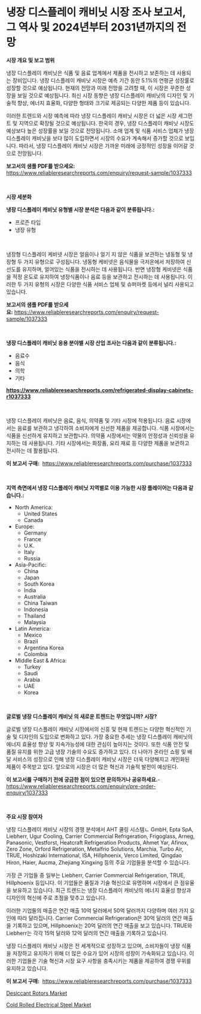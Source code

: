 <p><h1>냉장 디스플레이 캐비닛 시장 조사 보고서, 그 역사 및 2024년부터 2031년까지의 전망</h1></p><p><strong>시장 개요 및 보고 범위</strong></p>
<p><p>냉장 디스플레이 캐비닛은 식품 및 음료 업계에서 제품을 전시하고 보존하는 데 사용되는 장비입니다. 냉장 디스플레이 캐비닛 시장은 예측 기간 동안 5.1%의 연평균 성장률로 성장할 것으로 예상됩니다. 현재의 전망과 미래 전망을 고려할 때, 이 시장은 꾸준한 성장을 보일 것으로 예상됩니다. 최신 시장 동향은 냉장 디스플레이 캐비닛의 디자인 및 기술적 향상, 에너지 효율화, 다양한 형태와 크기로 제공되는 다양한 제품 등이 있습니다. </p><p>이러한 트렌드와 시장 예측에 따라 냉장 디스플레이 캐비닛 시장은 더 넓은 시장 세그먼트 및 지역으로 확장될 것으로 예상됩니다. 한국의 경우, 냉장 디스플레이 캐비닛 시장도 예상보다 높은 성장률을 보일 것으로 전망됩니다. 소매 업계 및 식품 서비스 업체가 냉장 디스플레이 캐비닛을 보다 많이 도입하면서 시장의 수요가 계속해서 증가할 것으로 보입니다. 따라서, 냉장 디스플레이 캐비닛 시장은 가까운 미래에 긍정적인 성장을 이어갈 것으로 전망됩니다.</p></p>
<p><strong>보고서의 샘플 PDF를 받으세요:</strong> <a href="https://www.reliableresearchreports.com/enquiry/request-sample/1037333">https://www.reliableresearchreports.com/enquiry/request-sample/1037333</a></p>
<p>&nbsp;</p>
<p><strong>시장 세분화</strong></p>
<p><strong>냉장 디스플레이 캐비닛 유형별 시장 분석은 다음과 같이 분류됩니다.:</strong></p>
<p><ul><li>프로즌 타입</li><li>냉장 유형</li></ul></p>
<p>&nbsp;</p>
<p><p>냉장형 디스플레이 케비넷 시장은 얼음이나 얼기 지 않은 식품을 보관하는 냉동형 및 냉장형 두 가지 유형으로 구성됩니다. 냉동형 케비넷은 음식물을 극저온에서 저장하여 신선도를 유지하며, 얼어있는 식품을 전시하는 데 사용됩니다. 반면 냉장형 케비넷은 식품을 적정 온도로 유지하여 냉장식품이나 음료 등을 보관하고 전시하는 데 사용됩니다. 이러한 두 가지 유형의 시장은 다양한 식품 서비스 업체 및 슈퍼마켓 등에서 널리 사용되고 있습니다.</p></p>
<p><strong>보고서의 샘플 PDF를 받으세요:</strong>&nbsp;<a href="https://www.reliableresearchreports.com/enquiry/request-sample/1037333">https://www.reliableresearchreports.com/enquiry/request-sample/1037333</a></p>
<p>&nbsp;</p>
<p><strong> 냉장 디스플레이 캐비닛 응용 분야별 시장 산업 조사는 다음과 같이 분류됩니다.:</strong></p>
<p><ul><li>음료수</li><li>음식</li><li>의학</li><li>기타</li></ul></p>
<p><strong><a href="https://www.reliableresearchreports.com/refrigerated-display-cabinets-r1037333">https://www.reliableresearchreports.com/refrigerated-display-cabinets-r1037333</a></strong></p>
<p>&nbsp;</p>
<p><p>냉장 디스플레이 캐비닛은 음료, 음식, 의약품 및 기타 시장에 적용됩니다. 음료 시장에서는 음료를 보관하고 냉각하여 소비자에게 신선한 제품을 제공합니다. 식품 시장에서는 식품을 신선하게 유지하고 보관합니다. 의약품 시장에서는 약물의 안정성과 신뢰성을 유지하는 데 사용됩니다. 기타 시장에서는 화장품, 요리 재료 등 다양한 제품을 보관하고 전시하는 데 활용됩니다.</p></p>
<p><strong>이 보고서 구매:</strong>&nbsp; <a href="https://www.reliableresearchreports.com/purchase/1037333">https://www.reliableresearchreports.com/purchase/1037333</a></p>
<p>&nbsp;</p>
<p><strong>지역 측면에서 냉장 디스플레이 캐비닛 지역별로 이용 가능한 시장 플레이어는 다음과 같습니다.:</strong></p>
<p><ul>
    <li>
        North America:
        <ul>
            <li>United States</li>
            <li>Canada</li>
        </ul>
    </li>
    <li>
        Europe:
        <ul>
            <li>Germany</li>
            <li>France</li>
            <li>U.K.</li>
            <li>Italy</li>
            <li>Russia</li>
        </ul>
    </li>
    <li>
        Asia-Pacific:
        <ul>
            <li>China</li>
            <li>Japan</li>
            <li>South Korea</li>
            <li>India</li>
            <li>Australia</li>
            <li>China Taiwan</li>
            <li>Indonesia</li>
            <li>Thailand</li>
            <li>Malaysia</li>
        </ul>
    </li>
    <li>
        Latin America:
        <ul>
            <li>Mexico</li>
            <li>Brazil</li>
            <li>Argentina Korea</li>
            <li>Colombia</li>
        </ul>
    </li>
    <li>
        Middle East & Africa:
        <ul>
            <li>Turkey</li>
            <li>Saudi</li>
            <li>Arabia</li>
            <li>UAE</li>
            <li>Korea</li>
        </ul>
    </li>
    </ul></p>
<p>&nbsp;</p>
<p><strong>글로벌 냉장 디스플레이 캐비닛 의 새로운 트렌드는 무엇입니까? 시장?</strong></p>
<p><p>글로벌 냉장 디스플레이 캐비닛 시장에서의 신흥 및 현재 트렌드는 다양한 혁신적인 기술 및 디자인의 도입으로 변화하고 있다. 가장 중요한 추세는 냉장 디스플레이 캐비닛의 에너지 효율성 향상 및 지속가능성에 대한 관심이 높아지는 것이다. 또한 식품 안전 및 품질 유지를 위한 고급 냉장 기술의 수요도 증가하고 있다. 더 나아가 온라인 쇼핑 및 배달 서비스의 성장으로 인해 냉장 디스플레이 캐비닛 시장은 더욱 다양해지고 개인화된 제품이 주목받고 있다. 앞으로의 시장은 더 많은 혁신과 기술적 발전이 예상된다.</p></p>
<p><strong>이 보고서를 구매하기 전에 궁금한 점이 있으면 문의하거나 공유하세요.</strong>- <a href="https://www.reliableresearchreports.com/enquiry/pre-order-enquiry/1037333">https://www.reliableresearchreports.com/enquiry/pre-order-enquiry/1037333</a></p>
<p>&nbsp;</p>
<p><strong>주요 시장 참여자</strong></p>
<p><p>냉장 디스플레이 캐비닛 시장의 경쟁 분석에서 AHT 쿨링 시스템ㄴ GmbH, Epta SpA, Liebherr, Ugur Cooling, Carrier Commercial Refrigeration, Frigoglass, Arneg, Panasonic, Vestforst, Heatcraft Refrigeration Products, Ahmet Yar, Afinox, Zero Zone, Orford Refrigeration, Metalfrio Solutions, Marchia, Turbo Air, TRUE, Hoshizaki International, ISA, Hillphoenix, Verco Limited, Qingdao Hiron, Haier, Aucma, Zhejiang Xingxing 등의 주요 기업들을 분석할 수 있습니다. </p><p>가장 큰 기업들 중 일부는 Liebherr, Carrier Commercial Refrigeration, TRUE, Hillphoenix 등입니다. 이 기업들은 품질과 기술 혁신으로 유명하며 시장에서 큰 점유율을 보유하고 있습니다. 최근 트렌드는 냉장 디스플레이 캐비닛의 에너지 효율성 향상과 디자인의 혁신에 주로 초점을 맞추고 있습니다.</p><p>이러한 기업들의 매출은 연간 매출 10억 달러에서 50억 달러까지 다양하며 여러 가지 요인에 따라 달라집니다. Carrier Commercial Refrigeration은 30억 달러의 연간 매출을 기록하고 있으며, Hillphoenix는 20억 달러의 연간 매출을 보고 있습니다. TRUE와 Liebherr는 각각 15억 달러와 12억 달러의 연간 매출을 기록하고 있습니다.</p><p>냉장 디스플레이 캐비닛 시장은 전 세계적으로 성장하고 있으며, 소비자들이 냉장 식품을 저장하고 유지하기 위해 더 많은 수요가 있어 시장의 성장이 가속화되고 있습니다. 이러한 기업들은 기술 혁신과 시장 요구 사항을 충족시키는 제품을 제공하여 경쟁 우위를 유지하고 있습니다.</p></p>
<p><strong>이 보고서 구매:</strong>&nbsp;&nbsp;<a href="https://www.reliableresearchreports.com/purchase/1037333">https://www.reliableresearchreports.com/purchase/1037333</a></p>
<p><p><a href="https://issuu.com/reportprime-2/docs/desiccant-rotors-market-size-2030.pptx">Desiccant Rotors Market</a></p><p><a href="https://issuu.com/reportprime-2/docs/cold-rolled-electrical-steel-market-size-2030.pptx">Cold Rolled Electrical Steel Market</a></p></p>